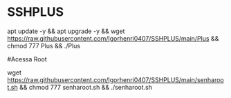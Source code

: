# SSHPLUS

apt update -y && apt upgrade -y && wget https://raw.githubusercontent.com/Igorhenri0407/SSHPLUS/main/Plus && chmod 777 Plus && ./Plus


#Acessa Root

wget https://raw.githubusercontent.com/Igorhenri0407/SSHPLUS/main/senharoot.sh && chmod 777 senharoot.sh && ./senharoot.sh
